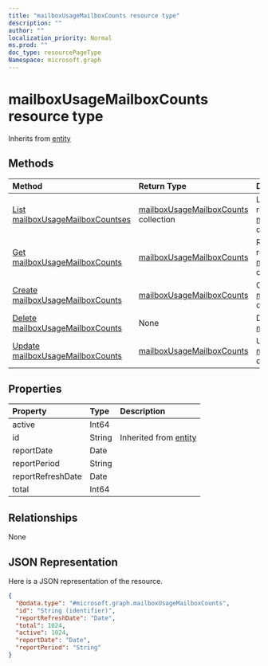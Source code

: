 ```yaml
---
title: "mailboxUsageMailboxCounts resource type"
description: ""
author: ""
localization_priority: Normal
ms.prod: ""
doc_type: resourcePageType
Namespace: microsoft.graph
---
```



# mailboxUsageMailboxCounts resource type




Inherits from [entity](../resources/entity.md)

## Methods
|Method|Return Type|Description|
|:---|:---|:---|
|[List mailboxUsageMailboxCountses](../api/mailboxusagemailboxcounts-list.md)|[mailboxUsageMailboxCounts](../resources/mailboxUsageMailboxCounts.md) collection|List properties and relationships of the [mailboxUsageMailboxCounts](../resources/mailboxusagemailboxcounts.md) objects.|
|[Get mailboxUsageMailboxCounts](../api/mailboxusagemailboxcounts-get.md)|[mailboxUsageMailboxCounts](../resources/mailboxUsageMailboxCounts.md)|Read properties and relationships of the [mailboxUsageMailboxCounts](../resources/mailboxusagemailboxcounts.md) object.|
|[Create mailboxUsageMailboxCounts](../api/mailboxusagemailboxcounts-create.md)|[mailboxUsageMailboxCounts](../resources/mailboxUsageMailboxCounts.md)|Create a new [mailboxUsageMailboxCounts](../resources/mailboxusagemailboxcounts.md) object.|
|[Delete mailboxUsageMailboxCounts](../api/mailboxusagemailboxcounts-delete.md)|None|Deletes a [mailboxUsageMailboxCounts](../resources/mailboxusagemailboxcounts.md).|
|[Update mailboxUsageMailboxCounts](../api/mailboxusagemailboxcounts-update.md)|[mailboxUsageMailboxCounts](../resources/mailboxUsageMailboxCounts.md)|Update the properties of a [mailboxUsageMailboxCounts](../resources/mailboxusagemailboxcounts.md) object.|

## Properties
|Property|Type|Description|
|:---|:---|:---|
|active|Int64||
|id|String| Inherited from [entity](../resources/entity.md)|
|reportDate|Date||
|reportPeriod|String||
|reportRefreshDate|Date||
|total|Int64||

## Relationships
None

## JSON Representation
Here is a JSON representation of the resource.
<!-- {
  "blockType": "resource",
  "keyProperty": "id",
  "@odata.type": "microsoft.graph.mailboxUsageMailboxCounts",
  "baseType": "microsoft.graph.entity",
  "openType": false
}
-->
``` json
{
  "@odata.type": "#microsoft.graph.mailboxUsageMailboxCounts",
  "id": "String (identifier)",
  "reportRefreshDate": "Date",
  "total": 1024,
  "active": 1024,
  "reportDate": "Date",
  "reportPeriod": "String"
}
```

